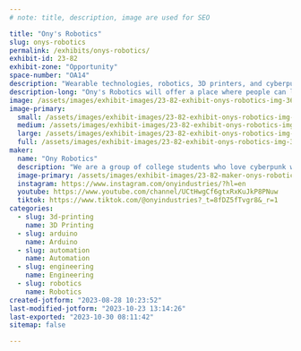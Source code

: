 ```yaml
---
# note: title, description, image are used for SEO

title: "Ony's Robotics"
slug: onys-robotics
permalink: /exhibits/onys-robotics/
exhibit-id: 23-82
exhibit-zone: "Opportunity"
space-number: "OA14"
description: "Wearable technologies, robotics, 3D printers, and cyberpunk!"
description-long: "Ony's Robotics will offer a place where people can learn and get into STEAM projects. We will be showcasing enticing robotics projects such as our various versions of Project Anita, a companion robot, or wearable technologies such as Project Alexandria, a wrist-mounted computer that allows you to control robots, store files, and view the internet!"
image: /assets/images/exhibit-images/23-82-exhibit-onys-robotics-img-3684-large.png
image-primary: 
  small: /assets/images/exhibit-images/23-82-exhibit-onys-robotics-img-3684-small.png
  medium: /assets/images/exhibit-images/23-82-exhibit-onys-robotics-img-3684-medium.png
  large: /assets/images/exhibit-images/23-82-exhibit-onys-robotics-img-3684-large.png
  full: /assets/images/exhibit-images/23-82-exhibit-onys-robotics-img-3684-full.png
maker: 
  name: "Ony Robotics"
  description: "We are a group of college students who love cyberpunk worlds and robotics! We specialize in building companion robots, wearable technologies, and love teaching people about how to get into small-scale robotics projects."
  image-primary: /assets/images/exhibit-images/23-82-maker-onys-robotics-cherryblossom-onyindusties-cap-1-medium.png
  instagram: https://www.instagram.com/onyindustries/?hl=en
  youtube: https://www.youtube.com/channel/UCtHwgCf6gtxRxKuJkP8PNuw
  tiktok: https://www.tiktok.com/@onyindustries?_t=8fDZ5fTvgr8&_r=1
categories: 
  - slug: 3d-printing
    name: 3D Printing
  - slug: arduino
    name: Arduino
  - slug: automation
    name: Automation
  - slug: engineering
    name: Engineering
  - slug: robotics
    name: Robotics
created-jotform: "2023-08-28 10:23:52"
last-modified-jotform: "2023-10-23 13:14:26"
last-exported: "2023-10-30 08:11:42"
sitemap: false

---
```

